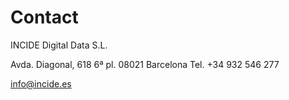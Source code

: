 # Contact

INCIDE Digital Data S.L.

Avda. Diagonal, 618 6ª pl. 08021 Barcelona Tel. +34 932 546 277

<info@incide.es>
